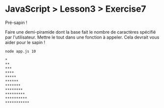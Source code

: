 # JavaScript > Lesson3 > Exercise7

Pré-sapin !

Faire une demi-piramide dont la base fait le nombre de caractères spécifié par l'utilisateur.
Mettre le tout dans une fonction à appeler. Cela devrait vous aider pour le sapin !

```
node app.js 10

*
**
***
****
*****
******
*******
********
*********
**********
***********
```
